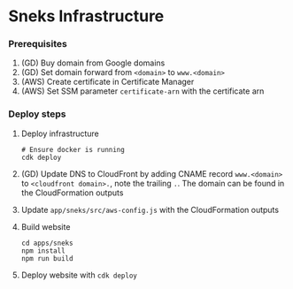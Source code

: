 # Sneks Infrastructure

### Prerequisites

1. (GD) Buy domain from Google domains
2. (GD) Set domain forward from `<domain>` to `www.<domain>`
3. (AWS) Create certificate in Certificate Manager
4. (AWS) Set SSM parameter `certificate-arn` with the certificate arn

### Deploy steps

1. Deploy infrastructure

   ```
   # Ensure docker is running
   cdk deploy
   ```

2. (GD) Update DNS to CloudFront by adding CNAME record
   `www.<domain>` to `<cloudfront domain>.`, note the trailing `.`. The domain
   can be found in the CloudFormation outputs
3. Update `app/sneks/src/aws-config.js` with the CloudFormation outputs
4. Build website

   ```
   cd apps/sneks
   npm install
   npm run build
   ```

5. Deploy website with `cdk deploy`